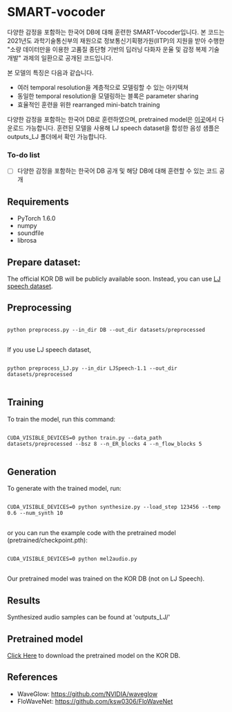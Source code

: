 # SMART-vocoder
다양한 감정을 포함하는 한국어 DB에 대해 훈련한 SMART-Vocoder입니다. 본 코드는 2021년도 과학기술통신부의 재원으로 정보통신기획평가원(IITP)의 지원을 받아 수행한 "소량 데이터만을 이용한 고품질 종단형 기반의 딥러닝 다화자 운율 및 감정 복제 기술 개발" 과제의 일환으로 공개된 코드입니다.

본 모델의 특징은 다음과 같습니다.
- 여러 temporal resolution을 계층적으로 모델링할 수 있는 아키텍쳐
- 동일한 temporal resolution을 모델링하는 블록은 parameter sharing
- 효율적인 훈련을 위한 rearranged mini-batch training

다양한 감정을 포함하는 한국어 DB로 훈련하였으며, pretrained model은 [이곳](https://drive.google.com/file/d/1rqjAjRBtje5ZHhgl6OvKdvw0pGODaNrh/view?usp=sharing)에서 다운로드 가능합니다. 훈련된 모델을 사용해 LJ speech dataset을 합성한 음성 샘플은 outputs_LJ 폴더에서 확인 가능합니다.

### To-do list

- [ ] 다양한 감정을 포함하는 한국어 DB 공개 및 해당 DB에 대해 훈련할 수 있는 코드 공개


## Requirements
- PyTorch 1.6.0
- numpy
- soundfile
- librosa

## Prepare dataset:
The official KOR DB will be publicly available soon.
Instead, you can use [LJ speech dataset](https://keithito.com/LJ-Speech-Dataset/).


## Preprocessing
<pre>
<code>
python preprocess.py --in_dir DB --out_dir datasets/preprocessed
</code>
</pre>

If you use LJ speech dataset, 

<pre>
<code>
python preprocess_LJ.py --in_dir LJSpeech-1.1 --out_dir datasets/preprocessed
</code>
</pre>

## Training
To train the model, run this command:
<pre>
<code>
CUDA_VISIBLE_DEVICES=0 python train.py --data_path datasets/preprocessed --bsz 8 --n_ER_blocks 4 --n_flow_blocks 5
</code>
</pre>

## Generation
To generate with the trained model, run:
<pre>
<code>
CUDA_VISIBLE_DEVICES=0 python synthesize.py --load_step 123456 --temp 0.6 --num_synth 10
</code>
</pre>

or you can run the example code with the pretrained model (pretrained/checkpoint.pth):
<pre>
<code>
CUDA_VISIBLE_DEVICES=0 python mel2audio.py
</code>
</pre>

Our pretrained model was trained on the KOR DB (not on LJ Speech).

## Results
Synthesized audio samples can be found at 'outputs_LJ/'

## Pretrained model

[Click Here](https://drive.google.com/file/d/1rqjAjRBtje5ZHhgl6OvKdvw0pGODaNrh/view?usp=sharing) to download the pretrained model on the KOR DB. 

## References
- WaveGlow: https://github.com/NVIDIA/waveglow
- FloWaveNet: https://github.com/ksw0306/FloWaveNet
